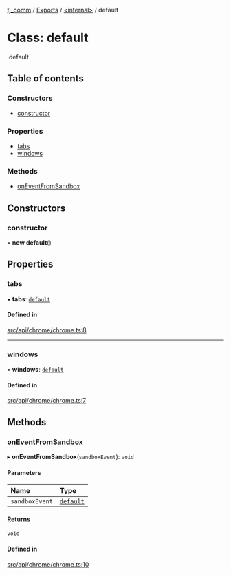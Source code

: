 [tj_comm](../README.md) / [Exports](../modules.md) / [<internal\>](../modules/internal_.md) / default

# Class: default

[<internal>](../modules/internal_.md).default

## Table of contents

### Constructors

- [constructor](internal_.default-1.md#constructor)

### Properties

- [tabs](internal_.default-1.md#tabs)
- [windows](internal_.default-1.md#windows)

### Methods

- [onEventFromSandbox](internal_.default-1.md#oneventfromsandbox)

## Constructors

### constructor

• **new default**()

## Properties

### tabs

• **tabs**: [`default`](internal_.default-5.md)

#### Defined in

[src/api/chrome/chrome.ts:8](https://github.com/digitalwohl/tjlibrary/blob/bcb5078/src/api/chrome/chrome.ts#L8)

___

### windows

• **windows**: [`default`](internal_.default-4.md)

#### Defined in

[src/api/chrome/chrome.ts:7](https://github.com/digitalwohl/tjlibrary/blob/bcb5078/src/api/chrome/chrome.ts#L7)

## Methods

### onEventFromSandbox

▸ **onEventFromSandbox**(`sandboxEvent`): `void`

#### Parameters

| Name | Type |
| :------ | :------ |
| `sandboxEvent` | [`default`](internal_.default-3.md) |

#### Returns

`void`

#### Defined in

[src/api/chrome/chrome.ts:10](https://github.com/digitalwohl/tjlibrary/blob/bcb5078/src/api/chrome/chrome.ts#L10)

